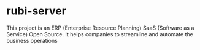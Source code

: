 # rubi-server
This project is an ERP (Enterprise Resource Planning) SaaS (Software as a Service) Open Source. It helps companies to streamline and automate the business operations
